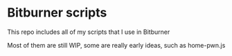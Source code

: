 # Bitburner scripts

This repo includes all of my scripts that I use in Bitburner

Most of them are still WIP, some are really early ideas, such as home-pwn.js